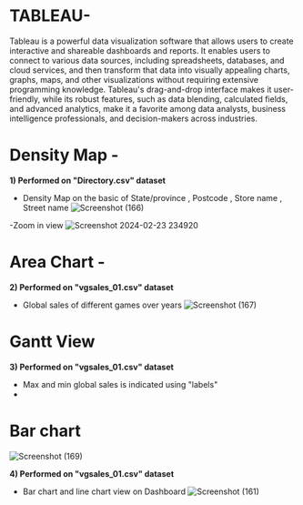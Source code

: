 # TABLEAU- 

Tableau is a powerful data visualization software that allows users to create interactive and shareable dashboards and reports. It enables users to connect to various data sources, including spreadsheets, databases, and cloud services, and then transform that data into visually appealing charts, graphs, maps, and other visualizations without requiring extensive programming knowledge. Tableau's drag-and-drop interface makes it user-friendly, while its robust features, such as data blending, calculated fields, and advanced analytics, make it a favorite among data analysts, business intelligence professionals, and decision-makers across industries.
# Density Map - 
**1) Performed on "Directory.csv" dataset**
- Density Map on the basic of State/province , Postcode , Store name , Street name
![Screenshot (166)](https://github.com/Ankit34818/Data-Analytics/assets/109851006/f282e8e9-2a92-4575-8867-dc35e6a77fad) 

-Zoom in view
![Screenshot 2024-02-23 234920](https://github.com/Ankit34818/Data-Analytics/assets/109851006/d70cd34a-ab2b-4dce-851b-8b8a5912426a) 

# Area Chart -
**2) Performed on "vgsales_01.csv" dataset**
- Global sales of different games over years
![Screenshot (167)](https://github.com/Ankit34818/Data-Analytics/assets/109851006/41da1652-363b-493d-a052-2947f9a45813)
 
# Gantt View 
**3) Performed on "vgsales_01.csv" dataset** 
 - Max and min global sales is indicated using "labels"
 - 
# Bar chart 
![Screenshot (169)](https://github.com/Ankit34818/Data-Analytics/assets/109851006/8a37b01c-ba6a-4d97-966e-e1a36f106f25)

**4) Performed on "vgsales_01.csv" dataset** 
- Bar chart and line chart view on Dashboard
![Screenshot (161)](https://github.com/Ankit34818/Data-Analytics/assets/109851006/65cce0a1-d1a3-41c0-b2cf-2a8b94d41fe3)

